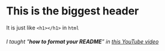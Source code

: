 # This is the biggest header
It is just like `<h1></h1>` in `html`
###### I taught "**how to format your README**” in [this YouTube video](https://youtu.be/LfuY7EvxuH0)
